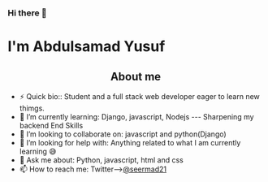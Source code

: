 ### Hi there 👋


<h1>I'm Abdulsamad Yusuf</h1>

<h2 align="center">About me</h2>


- ⚡ Quick bio::                    Student and a full stack web developer eager to learn new thimgs.
- 🌱 I’m currently learning:        Django, javascript, Nodejs --- Sharpening my backend End Skills 
- 👯 I’m looking to collaborate on: javascript and python(Django)
- 🤔 I’m looking for help with:     Anything related to what I am currently learning 😅
- 💬 Ask me about:                  Python, javascript, html and css
- 📫 How to reach me:               Twitter-->[@seermad21](https://twitter.com/seermad21)

